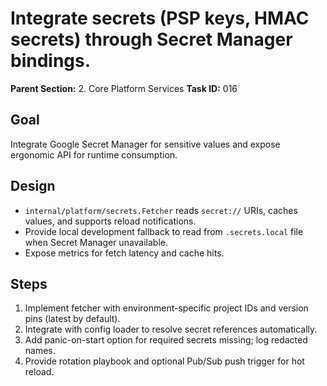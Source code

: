 # Integrate secrets (PSP keys, HMAC secrets) through Secret Manager bindings.

**Parent Section:** 2. Core Platform Services
**Task ID:** 016

## Goal
Integrate Google Secret Manager for sensitive values and expose ergonomic API for runtime consumption.

## Design
- `internal/platform/secrets.Fetcher` reads `secret://` URIs, caches values, and supports reload notifications.
- Provide local development fallback to read from `.secrets.local` file when Secret Manager unavailable.
- Expose metrics for fetch latency and cache hits.

## Steps
1. Implement fetcher with environment-specific project IDs and version pins (latest by default).
2. Integrate with config loader to resolve secret references automatically.
3. Add panic-on-start option for required secrets missing; log redacted names.
4. Provide rotation playbook and optional Pub/Sub push trigger for hot reload.
